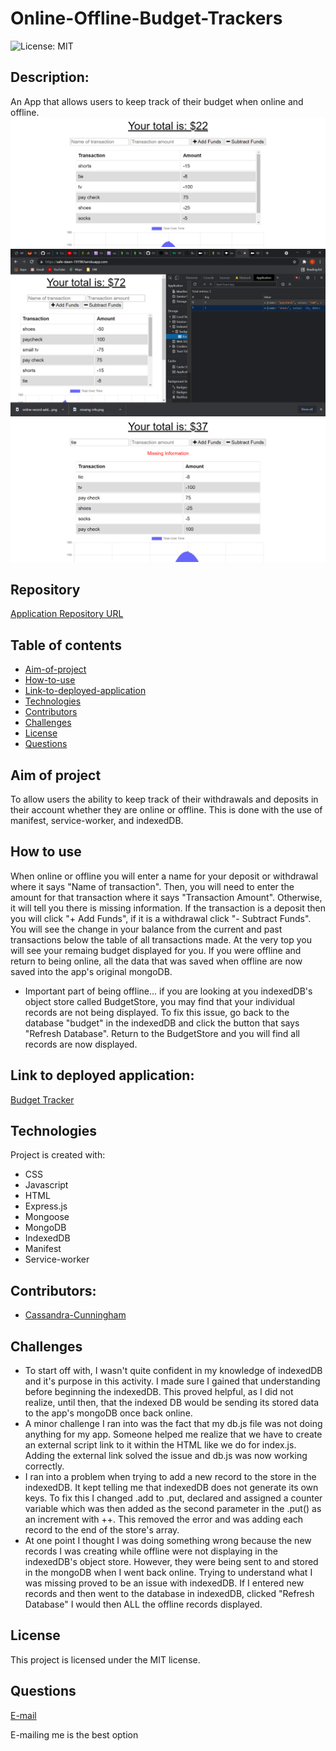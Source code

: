 # Online-Offline-Budget-Trackers
![License: MIT](https://img.shields.io/badge/License-MIT-Red.svg)

## Description:
An App that allows users to keep track of their budget when online and offline.
![Online Screenshot](./public/images/online-record-added.png)
![Offline Screenshot](./public/images/offline-records-added.png)
![Missing Info Screenshot](./public/images/missing-info.png)

## Repository
[Application Repository URL](https://github.com/cmcunningham27/Online-Offline-Budget-Trackers)

## Table of contents
* [Aim-of-project](#aim-of-project)
* [How-to-use](#how-to-use)
* [Link-to-deployed-application](#link-to-deployed-application)
* [Technologies](#technologies)
* [Contributors](#contributors)
* [Challenges](#Challenges)
* [License](#license)
* [Questions](#questions)

## Aim of project
To allow users the ability to keep track of their withdrawals and deposits in their account whether they are online or offline. This is done with the use of manifest, service-worker, and indexedDB.

## How to use
When online or offline you will enter a name for your deposit or withdrawal where it says "Name of transaction". Then, you will need to enter the amount for that transaction where it says "Transaction Amount". Otherwise, it will tell you there is missing information. If the transaction is a deposit then you will click "+ Add Funds", if it is a withdrawal click "- Subtract Funds". You will see the change in your balance from the current and past transactions below the table of all transactions made. At the very top you will see your remaing budget displayed for you. If you were offline and return to being online, all the data that was saved when offline are now saved into the app's original mongoDB.

- Important part of being offline... if you are looking at you indexedDB's object store called BudgetStore, you may find that your individual records are not being displayed. To fix this issue, go back to the database "budget" in the indexedDB and click the button that says "Refresh Database". Return to the BudgetStore and you will find all records are now displayed. 

## Link to deployed application:
[Budget Tracker](https://safe-dawn-19198.herokuapp.com)

## Technologies
Project is created with:

* CSS 
* Javascript
* HTML
* Express.js
* Mongoose
* MongoDB
* IndexedDB
* Manifest
* Service-worker

## Contributors:
* [Cassandra-Cunningham](https://github.com/cmcunningham27)

## Challenges
- To start off with, I wasn't quite confident in my knowledge of indexedDB and it's purpose in this activity. I made sure I gained that understanding before beginning the indexedDB. This proved helpful, as I did not realize, until then, that the indexed DB would be sending its stored data to the app's mongoDB once back online. 
- A minor challenge I ran into was the fact that my db.js file was not doing anything for my app. Someone helped me realize that we have to create an external script link to it within the HTML like we do for index.js. Adding the external link solved the issue and db.js was now working correctly.
- I ran into a problem when trying to add a new record to the store in the indexedDB. It kept telling me that indexedDB does not generate its own keys. To fix this I changed .add to .put, declared and assigned a counter variable which was then added as the second parameter in the .put() as an increment with ++. This removed the error and was adding each record to the end of the store's array.
- At one point I thought I was doing something wrong because the new records I was creating while offline were not displaying in the indexedDB's object store. However, they were being sent to and stored in the mongoDB when I went back online. Trying to understand what I was missing proved to be an issue with indexedDB. If I entered new records and then went to the database in indexedDB, clicked "Refresh Database" I would then ALL the offline records displayed.

## License
This project is licensed under the MIT license.

## Questions
[E-mail](mailto:sttepstutoring@yahoo.com)

E-mailing me is the best option